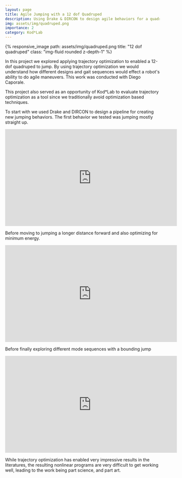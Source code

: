 ```yaml
---
layout: page
title: Agile Jumping with a 12 dof Quadruped
description: Using Drake & DIRCON to design agile behaviors for a quadruped
img: assets/img/quadruped.png
importance: 2
category: Kod*Lab
---
```


<div class="row">
    <div class="col-sm mt-3 mt-md-0">
        {% responsive_image path: assets/img/quadruped.png title: "12 dof quadruped" class: "img-fluid rounded z-depth-1" %}
    </div>
</div>

In this project we explored applying trajectory optimization to enabled a 12-dof quadruped to 
jump. By using trajectory optimization we would understand how different designs
and gait sequences would effect a robot's ability to do agile maneuvers.
This work was conducted with Diego Caporale. 

This project also served as an opportunity of Kod*Lab to evaluate trajectory optimization
as a tool since we traditionally avoid optimization based techniques.


To start with we used Drake and DIRCON to design a pipeline for creating new
jumping behaviors. The first behavior we tested was jumping mostly straight up.
 <div class="row">
     <div class="col-sm mt-3 mt-md-0">
        <iframe width="560" height="315" src="https://www.youtube.com/embed/sQydj9rh58E" title="YouTube video player" frameborder="0" allow="accelerometer; autoplay; clipboard-write; encrypted-media; gyroscope; picture-in-picture" allowfullscreen></iframe>
    </div>
</div>

Before moving to jumping a longer distance forward and also optimizing for minimum energy.

 <div class="row">
     <div class="col-sm mt-3 mt-md-0">
        <iframe width="560" height="315" src="https://www.youtube.com/embed/el5e5tmCsys" title="YouTube video player" frameborder="0" allow="accelerometer; autoplay; clipboard-write; encrypted-media; gyroscope; picture-in-picture" allowfullscreen></iframe>
    </div>
</div>

Before finally exploring different mode sequences with a bounding jump
 <div class="row">
     <div class="col-sm mt-3 mt-md-0">
        <iframe width="560" height="315" src="https://www.youtube.com/embed/8wWl00YvjMw" title="YouTube video player" frameborder="0" allow="accelerometer; autoplay; clipboard-write; encrypted-media; gyroscope; picture-in-picture" allowfullscreen></iframe>
    </div>
</div>

While trajectory optimization has enabled very impressive results in the literatures, the resulting 
nonlinear programs are very difficult to get working well, leading to the work being
part science, and part art.

